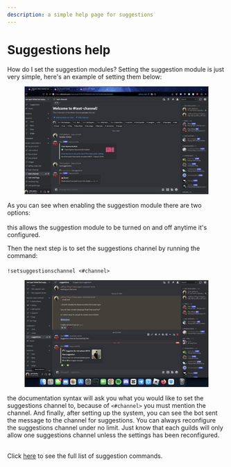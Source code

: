 ```yaml
---
description: a simple help page for suggestions
---
```


# Suggestions help

How do I set the suggestion modules? Setting the suggestion module is just very simple, here's an example of setting them below:

<figure><img src="../.gitbook/assets/Image 5-1-23 at 5.16 PM.jpeg" alt=""><figcaption></figcaption></figure>

As you can see when enabling the suggestion module there are two options:\
&#x20;\
this allows the suggestion module to be turned on and off anytime it's configured.

Then the next step is to set the suggestions channel by running the command:\
\
`!setsuggestionschannel <#channel>`&#x20;

<figure><img src="../.gitbook/assets/Image 5-1-23 at 5.24 PM.jpeg" alt=""><figcaption></figcaption></figure>

the documentation syntax will ask you what you would like to set the suggestions channel to, because of `<#channel>` you must mention the channel. And finally, after setting up the system, you can see the bot sent the message to the channel for suggestions. You can always reconfigure the suggestions channel under no limit. Just know that each guilds will only allow one suggestions channel unless the settings has been reconfigured.

\
Click [here](https://ravi-docs.gitbook.io/ravi-documentaion/commands-list/suggestions) to see the full list of suggestion commands.
